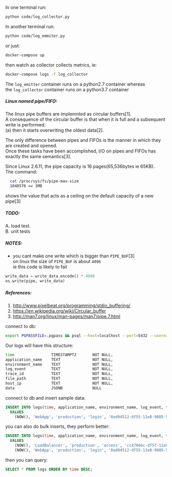 In one terminal run:    
```bash
python code/log_collector.py
```     

In another terminal run:    
```bash
python code/log_emmiter.py
```    

or just:
```sh
docker-compose up
```    
then watch as collector collects metrics, ie:  
```sh
docker-compose logs -f log_collector
```    

The `log_emitter` container runs on a python2.7 container whereas     
the `log_collector` container runs on a python3.7 container    


##### Linux named pipe/FIFO:   
The linux pipe buffers are implemnted as circular buffers[1].    
A consequence of the circular buffer is that when it is full and a subsequent write is performed:      
  (a) then it starts overwriting the oldest data[2].         

The only difference between pipes and FIFOs is the manner in which they are created and opened.     
Once these tasks have been accomplished, I/O on pipes and FIFOs has exactly the same semantics[3].     

Since Linux 2.6.11, the pipe capacity is 16 pages(65,536bytes ie 65KB).       
The command:     
```sh
  cat /proc/sys/fs/pipe-max-size
  1048576 == 1MB
```
shows the value that acts as a ceiling on the default capacity of a new pipe[3]     
 



##### TODO:   
A. load test.    
B. unit tests     


##### NOTES:
- you cant make one write which is bigger than `PIPE_BUF`[3]     
on linux the size of `PIPE_BUF` is about `4096`    
ie this code is likely to fail    
```python
write_data = write_data.encode() * 4098
os.write(pipe, write_data)
```


##### References:
1. http://www.pixelbeat.org/programming/stdio_buffering/    
2. https://en.wikipedia.org/wiki/Circular_buffer   
3. http://man7.org/linux/man-pages/man7/pipe.7.html      

connect to db:
```sh
export PGPASSFILE=.pgpass && psql --host=localhost --port=5432 --username=myuser --dbname=mydb
```

Our logs will have this structure:
```sh
time                TIMESTAMPTZ       NOT NULL,
application_name    TEXT              NOT NULL,
environment_name    TEXT              NOT NULL,
log_event           TEXT              NOT NULL,
trace_id            TEXT              NOT NULL,
file_path           TEXT              NOT NULL,
host_ip             TEXT              NOT NULL,
data                JSONB             NULL
```
connect to db and insert sample data:
```sql
INSERT INTO logs(time, application_name, environment_name, log_event, trace_id, file_path, host_ip, data)
  VALUES
    (NOW(), 'WebApp', 'production', 'login', '0ad94512-df55-11e8-9805-5b8e82d370a6', '/usr/src/app/login.py', '127.0.0.1', '{"user": "Shawn Corey Carter", "age": 48, "email": "someemail@email.com"}');
```
you can also do bulk inserts, they perform better:
```sql
INSERT INTO logs(time, application_name, environment_name, log_event, trace_id, file_path, host_ip, data)
  VALUES
    (NOW(), 'LoadBalancer', 'production', 'access', 'cc47066c-df5f-11e8-93a0-03a5cafa053b', '/usr/src/app/haproxy', '127.0.0.1', NULL),
    (NOW(), 'WebApp', 'production', 'login', '0ad94512-df55-11e8-9805-5b8e82d370a6', '/usr/src/app/login.py', '127.0.0.1', '{"user": "Shawn Corey Carter", "age": 48, "email": "someemail@email.com"}');
```
then you can query:
```sql
SELECT * FROM logs ORDER BY time DESC;
```

